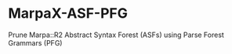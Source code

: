 MarpaX-ASF-PFG
==============

Prune Marpa::R2 Abstract Syntax Forest (ASFs) using Parse Forest Grammars (PFG)
